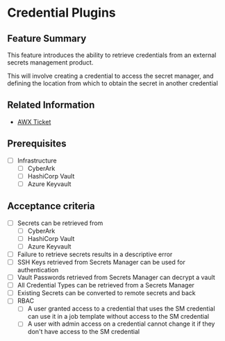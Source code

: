 # Credential Plugins

## Feature Summary

This feature introduces the ability to retrieve credentials from an external secrets management product.

This will involve creating a credential to access the secret manager, and defining the location from which to obtain the secret in another credential

## Related Information

* [AWX Ticket](https://github.com/ansible/awx/issues/2238)

## Prerequisites

* [ ] Infrastructure
  * [ ] CyberArk
  * [ ] HashiCorp Vault
  * [ ] Azure Keyvault

## Acceptance criteria

* [ ] Secrets can be retrieved from
  * [ ] CyberArk
  * [ ] HashiCorp Vault
  * [ ] Azure Keyvault
* [ ] Failure to retrieve secrets results in a descriptive error
* [ ] SSH Keys retrieved from Secrets Manager can be used for authentication
* [ ] Vault Passwords retrieved from Secrets Manager can decrypt a vault
* [ ] All Credential Types can be retrieved from a Secrets Manager
* [ ] Existing Secrets can be converted to remote secrets and back
* [ ] RBAC
  * [ ] A user granted access to a credential that uses the SM credential can use it in a job template without access to the SM credential
  * [ ] A user with admin access on a credential cannot change it if they don't have access to the SM credential
